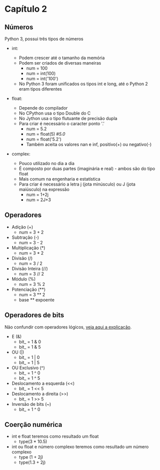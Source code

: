 # Capítulo 2

## Números

Python 3, possui três tipos de números
* int:
    * Podem crescer até o tamanho da memória
    * Podem ser criados de diversas maneiras
        * num = 100
        * num = int(100)
        * num = int('100')
    * No Python 3 foram unificados os tipos int e long, até o Python 2 eram tipos diferentes

* float:
    * Depende do compilador
    * No CPython usa o tipo Double do C
    * No Jython usa o tipo flutuante de precisão dupla
    * Para criar é necessário o caracter ponto '.'
        * num = 5.2
        * num = float(5) #_5.0_
        * num = float('5.2')
        * Também aceita os valores nan e inf, positivo(+) ou negativo(-)

* complex:
    * Pouco utilizado no dia a dia
    * É composto por duas partes (imaginária e real) - ambos são do tipo float
    * Mais comum na engenharia e estatística
    * Para criar é necessário a letra j (jota minúsculo) ou J (jota maiúsculo) na expressão
        * num = 1+2j
        * num = 2J+3

## Operadores
* Adição (+)
    * num = 3 + 2
* Subtração (-)
    * num = 3 - 2
* Multiplicação (*)
    * num = 3 * 2
* Divisão (/)
    * num = 3 / 2
* Divisão Inteira (//)
    * num = 3 // 2
* Módulo (%)
    * num = 3 % 2
* Potenciação (**)
    * num = 3 ** 2
    * base ** expoente

## Operadores de bits
Não confundir com operadores lógicos, [veja aqui a explicação](https://imasters.com.br/desenvolvimento/conheca-os-operadores-bitwise-bit-bit/?trace=1519021197&source=single).
* E (&)
    * bit_ = 1 & 0
    * bit_ = 1 & 5
* OU (|)
    * bit_ = 1 | 0
    * bit_ = 1 | 5
* OU Exclusivo (^)
    * bit_ = 1 ^ 0
    * bit_ = 1 ^ 5
* Deslocamento a esquerda (<<)
    * bit_ = 1 << 5
* Deslocamento a direita (>>)
    * bit_ = 1 >> 5
* Inversão de bits (~)
    * bit_ = 1 ^ 0

## Coerção numérica
* int e float teremos como resultado um float
    * type(3 * 10.5)
* int ou float e número complexo teremos como resultado um número complexo
    * type (1 + 2j)
    * type(1.3 + 2j)
